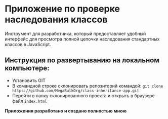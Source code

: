# Приложение по проверке наследования классов

Инструмент для разработчика, который предоставляет удобный интерфейс для просмотра полной цепочки наследования стандартных классов в JavaScript.

## Инструкция по развертыванию на локальном компьютере:

- Установить GIT
- В командной строке склонировать репозиторий командой: `git clone https://github.com/MegaBulkOrg/class-inheritance-app.git`
- Перейти в папку склонированного проекта и открыть в браузере файл `index.html`

**Приложения разработано и создано полностью мною**
